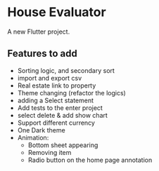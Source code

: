 # House Evaluator

A new Flutter project.

## Features to add
- Sorting logic, and secondary sort
- import and export csv
- Real estate link to property
- Theme changing (refactor the logics)
- adding a Select statement
- Add tests to the enter project
- select delete & add show chart
- Support different currency
- One Dark theme
- Animation:
  - Bottom sheet appearing
  - Removing item
  - Radio button on the home page annotation